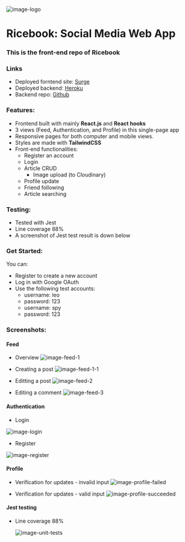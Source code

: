 ![image-logo](/screenshots/image-logo.png)

# Ricebook: Social Media Web App

### This is the front-end repo of Ricebook

### Links

- Deployed forntend site: [Surge](https://ricebook-bk.surge.sh/)
- Deployed backend: [Heroku](https://final-app.herokuapp.com/)
- Backend repo: [Github](https://github.com/Pedifax/Ricebook_Backend)

### Features:

- Frontend built with mainly **React.js** and **React hooks**
- 3 views (Feed, Authentication, and Profile) in this single-page app
- Responsive pages for both computer and mobile views.
- Styles are made with **TailwindCSS**
- Front-end functionalities:
  - Register an account
  - Login
  - Article CRUD
    - Image upload (to Cloudinary)
  - Profile update
  - Friend following
  - Article searching

### Testing:

- Tested with Jest
- Line coverage 88%
- A screenshot of Jest test result is down below

### Get Started:

You can:

- Register to create a new account
- Log in with Google OAuth
- Use the following test accounts:
  - username: leo
  - password: 123
  - username: spy
  - password: 123

### Screenshots:

#### Feed

- Overview
  ![image-feed-1](/screenshots/image-feed-1.png)

- Creating a post
  ![image-feed-1-1](/screenshots/image-feed-1-1.png)

- Editting a post
  ![image-feed-2](/screenshots/image-feed-2.png)

- Editing a comment
  ![image-feed-3](/screenshots/image-feed-3.png)

#### Authentication

- Login

![image-login](/screenshots/image-login.png)

- Register

![image-register](/screenshots/image-register.png)

#### Profile

- Verification for updates - invalid input
  ![image-profile-failed](/screenshots/image-profile-failed.png)

- Verification for updates - valid input
  ![image-profile-succeeded](/screenshots/image-profile-succeeded.png)

#### Jest testing

- Line coverage 88%

  ![image-unit-tests](/unit-tests.png)
